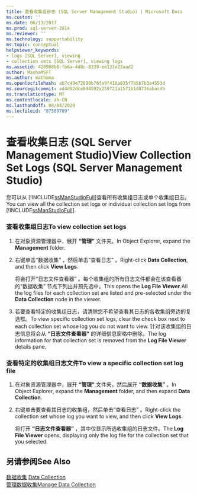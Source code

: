 ```yaml
---
title: 查看收集组日志 (SQL Server Management Studio) | Microsoft Docs
ms.custom: ''
ms.date: 06/13/2017
ms.prod: sql-server-2014
ms.reviewer: ''
ms.technology: supportability
ms.topic: conceptual
helpviewer_keywords:
- logs [SQL Server], viewing
- collection sets [SQL Server], viewing logs
ms.assetid: 428908b8-fb6a-4d0c-8339-ee133e23aad2
author: MashaMSFT
ms.author: mathoma
ms.openlocfilehash: ab7c49e72690b76fa9f416a835f7b5b7b3a4553d
ms.sourcegitcommit: ad4d92dce894592a259721a1571b1d8736abacdb
ms.translationtype: MT
ms.contentlocale: zh-CN
ms.lasthandoff: 08/04/2020
ms.locfileid: "87589709"
---
```

# <a name="view-collection-set-logs-sql-server-management-studio"></a><span data-ttu-id="87a4e-102">查看收集日志 (SQL Server Management Studio)</span><span class="sxs-lookup"><span data-stu-id="87a4e-102">View Collection Set Logs (SQL Server Management Studio)</span></span>
  <span data-ttu-id="87a4e-103">您可以从 [!INCLUDE[ssManStudioFull](../../includes/ssmanstudiofull-md.md)]查看所有收集组日志或单个收集组日志。</span><span class="sxs-lookup"><span data-stu-id="87a4e-103">You can view all the collection set logs or individual collection set logs from [!INCLUDE[ssManStudioFull](../../includes/ssmanstudiofull-md.md)].</span></span>  
  
### <a name="to-view-collection-set-logs"></a><span data-ttu-id="87a4e-104">查看收集组日志</span><span class="sxs-lookup"><span data-stu-id="87a4e-104">To view collection set logs</span></span>  
  
1.  <span data-ttu-id="87a4e-105">在对象资源管理器中，展开 **“管理”** 文件夹。</span><span class="sxs-lookup"><span data-stu-id="87a4e-105">In Object Explorer, expand the **Management** folder.</span></span>  
  
2.  <span data-ttu-id="87a4e-106">右键单击“数据收集”  ，然后单击“查看日志”  。</span><span class="sxs-lookup"><span data-stu-id="87a4e-106">Right-click **Data Collection**, and then click **View Logs**.</span></span>  
  
     <span data-ttu-id="87a4e-107">将会打开“日志文件查看器”  。每个收集组的所有日志文件都会在该查看器的“数据收集”  节点下列出并预先选中。</span><span class="sxs-lookup"><span data-stu-id="87a4e-107">This opens the **Log File Viewer**.All the log files for each collection set are listed and pre-selected under the **Data Collection** node in the viewer.</span></span>  
  
3.  <span data-ttu-id="87a4e-108">若要查看特定的收集组日志，请清除您不希望查看其日志的各收集组旁边的复选框。</span><span class="sxs-lookup"><span data-stu-id="87a4e-108">To view specific collection set logs, clear the check box next to each collection set whose log you do not want to view.</span></span> <span data-ttu-id="87a4e-109">针对该收集组的日志信息将会从 **“日志文件查看器”** 的详细信息窗格中删除。</span><span class="sxs-lookup"><span data-stu-id="87a4e-109">The log information for that collection set is removed from the **Log File Viewer** details pane.</span></span>  
  
### <a name="to-view-a-specific-collection-set-log-file"></a><span data-ttu-id="87a4e-110">查看特定的收集组日志文件</span><span class="sxs-lookup"><span data-stu-id="87a4e-110">To view a specific collection set log file</span></span>  
  
1.  <span data-ttu-id="87a4e-111">在对象资源管理器中，展开 **“管理”** 文件夹，然后展开 **“数据收集”** 。</span><span class="sxs-lookup"><span data-stu-id="87a4e-111">In Object Explorer, expand the **Management** folder, and then expand **Data Collection**.</span></span>  
  
2.  <span data-ttu-id="87a4e-112">右键单击要查看其日志的收集组，然后单击“查看日志”  。</span><span class="sxs-lookup"><span data-stu-id="87a4e-112">Right-click the collection set whose log you want to view, and then click **View Logs**.</span></span>  
  
     <span data-ttu-id="87a4e-113">将打开 **“日志文件查看器”** ，其中仅显示所选收集组的日志文件。</span><span class="sxs-lookup"><span data-stu-id="87a4e-113">The **Log File Viewer** opens, displaying only the log file for the collection set that you selected.</span></span>  
  
## <a name="see-also"></a><span data-ttu-id="87a4e-114">另请参阅</span><span class="sxs-lookup"><span data-stu-id="87a4e-114">See Also</span></span>  
 <span data-ttu-id="87a4e-115">[数据收集](data-collection.md) </span><span class="sxs-lookup"><span data-stu-id="87a4e-115">[Data Collection](data-collection.md) </span></span>  
 [<span data-ttu-id="87a4e-116">管理数据收集</span><span class="sxs-lookup"><span data-stu-id="87a4e-116">Manage Data Collection</span></span>](manage-data-collection.md)  
  
  
